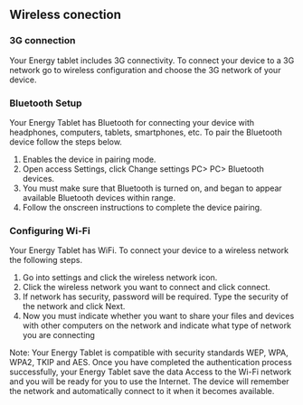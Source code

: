 ## Wireless conection


### 3G connection

Your Energy tablet includes 3G connectivity. To connect your device to a 3G network go to wireless configuration and choose the 3G network of your device.

### Bluetooth Setup

Your Energy Tablet has Bluetooth for connecting your device with headphones, computers, tablets, smartphones, etc. To pair the Bluetooth device follow the steps below.

1. Enables the device in pairing mode.
2. Open access Settings, click Change settings PC> PC> Bluetooth devices.
3. You must make sure that Bluetooth is turned on, and began to appear available Bluetooth devices within range.
4. Follow the onscreen instructions to complete the device pairing.

### Configuring Wi-Fi

Your Energy Tablet has WiFi. To connect your device to a wireless network the following steps.

1. Go into settings and click the wireless network icon.
2. Click the wireless network you want to connect and click connect.
3. If network has security, password will be required. Type the security of the network and click Next.
4. Now you must indicate whether you want to share your files and devices with other computers on the network and indicate what type of network you are connecting

Note: Your Energy Tablet is compatible with security standards WEP, WPA, WPA2, TKIP and AES. Once you have completed the authentication process successfully, your Energy Tablet save the data
Access to the Wi-Fi network and you will be ready for you to use the Internet. The device will remember the network and
automatically connect to it when it becomes available.
